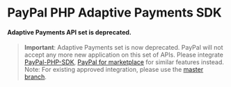 
# PayPal PHP Adaptive Payments SDK

#### Adaptive Payments API set is deprecated.

> **Important**: Adaptive Payments set is now deprecated. PayPal will not accept any more new application on this set of APIs. Please integrate [PayPal-PHP-SDK](https://github.com/paypal/PayPal-PHP-SDK), [PayPal for marketplace](https://developer.paypal.com/docs/marketplaces/pp4mp/) for similar features instead. 
Note: For existing approved integration, please use the [master branch](https://github.com/paypal/adaptivepayments-sdk-php/tree/master). 
